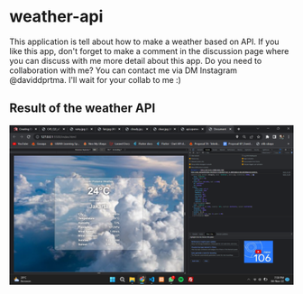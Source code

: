 # weather-api

This application is tell about how to make a weather based on API. If you like this app, don't forget to make a comment in the discussion page where you can discuss with me more detail about this app.
Do you need to collaboration with me? You can contact me via DM Instagram @daviddprtma. I'll wait for your collab to me :) 

## Result of the weather API
<img src="C45_Q3_David Pratama.png" width="1000px" >
